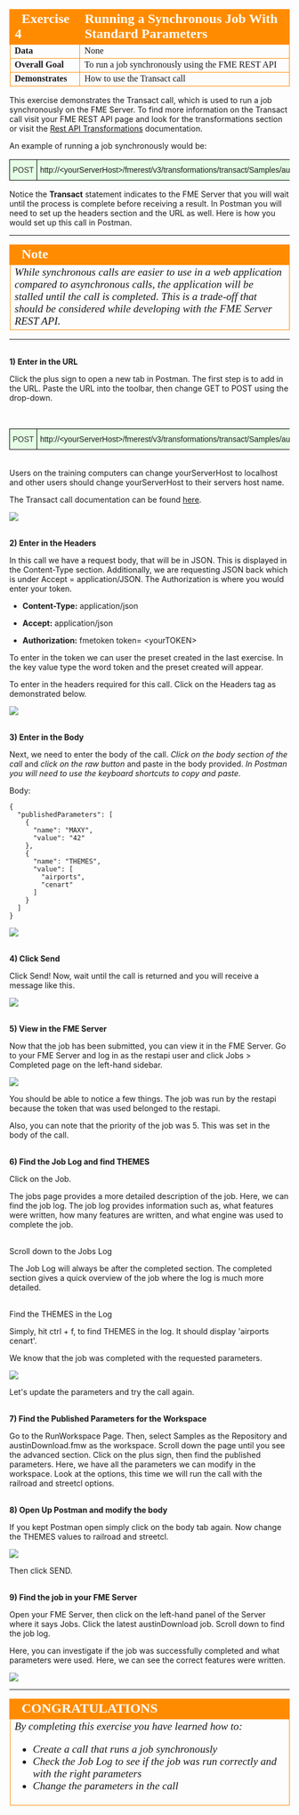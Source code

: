 <table style="border-spacing: 0px;border-collapse: collapse;font-family:serif">
<tr>
<td width=25% style="vertical-align:middle;background-color:darkorange;border: 2px solid darkorange">
<i class="fa fa-cogs fa-lg fa-pull-left fa-fw" style="color:white;padding-right: 12px;vertical-align:text-top"></i>
<span style="color:white;font-size:x-large;font-weight: bold">Exercise 4</span>
</td>
<td style="border: 2px solid darkorange;background-color:darkorange;color:white">
<span style="color:white;font-size:x-large;font-weight: bold">Running a Synchronous Job With Standard Parameters</span>
</td>
</tr>

<tr>
<td style="border: 1px solid darkorange; font-weight: bold">Data</td>
<td style="border: 1px solid darkorange">None</td>
</tr>

<tr>
<td style="border: 1px solid darkorange; font-weight: bold">Overall Goal</td>
<td style="border: 1px solid darkorange">To run a job synchronously using the FME REST API</td>
</tr>

<tr>
<td style="border: 1px solid darkorange; font-weight: bold">Demonstrates</td>
<td style="border: 1px solid darkorange">How to use the Transact call</td>
</tr>

</table>

This exercise demonstrates the Transact call, which is used to run a job synchronously on the FME Server. To find more information on the Transact call visit your FME REST API page and look for the transformations section or visit the [Rest API Transformations](https://docs.safe.com/fme/html/FME_REST/apidoc/v3/index.html#!/transformations) documentation.   

An example of running a job synchronously would be:

<!--Post Table-->
<style type="text/css">
.tg  {border-collapse:collapse;border-spacing:0;}
.tg td{font-family:Arial, sans-serif;font-size:14px;padding:10px 5px;border-style:solid;border-width:1px;overflow:hidden;word-break:normal;border-color:black;}
.tg th{font-family:Arial, sans-serif;font-size:14px;font-weight:normal;padding:10px 5px;border-style:solid;border-width:1px;overflow:hidden;word-break:normal;border-color:black;}
.tg .tg-ao4k{background-color:#e6ffe6;color:#333333;vertical-align:top}
.tg .tg-a080{background-color:#e6ffe6;vertical-align:top}
</style>
<table class="tg">
  <tr>
    <th class="tg-ao4k">POST</th>
    <th class="tg-a080">http://&lt;yourServerHost&#62;/fmerest/v3/transformations/transact/Samples/austinDownload.fmw</th>
  </tr>
</table>


Notice the **Transact** statement indicates to the FME Server that you will wait
until the process is complete before receiving a result. In Postman you
will need to set up the headers section and the URL as well. Here is how
you would set up this call in Postman.

---

<!--Warning Section-->

<table style="border-spacing: 0px">
<tr>
<td style="vertical-align:middle;background-color:darkorange;border: 2px solid darkorange">
<i class="fa fa-exclamation-triangle fa-lg fa-pull-left fa-fw" style="color:white;padding-right: 12px;vertical-align:text-top"></i>
<span style="color:white;font-size:x-large;font-weight: bold;font-family:serif">Note</span>
</td>
</tr>

<tr>
<td style="border: 1px solid darkorange">
<span style="font-family:serif; font-style:italic; font-size:larger">
While synchronous calls are easier to use in a web application compared to asynchronous calls, the application will be stalled until the call is completed. This is a trade-off that should be considered while developing with the FME Server REST API.
</span>
</td>
</tr>
</table>

---

<br>**1) Enter in the URL**

Click the plus sign to open a new tab in Postman. The first step is to add in the URL. Paste the URL into the toolbar, then change GET to POST using the drop-down.

<br>
<!--Post Table-->
<style type="text/css">
.tg  {border-collapse:collapse;border-spacing:0;}
.tg td{font-family:Arial, sans-serif;font-size:14px;padding:10px 5px;border-style:solid;border-width:1px;overflow:hidden;word-break:normal;border-color:black;}
.tg th{font-family:Arial, sans-serif;font-size:14px;font-weight:normal;padding:10px 5px;border-style:solid;border-width:1px;overflow:hidden;word-break:normal;border-color:black;}
.tg .tg-ao4k{background-color:#e6ffe6;color:#333333;vertical-align:top}
.tg .tg-a080{background-color:#e6ffe6;vertical-align:top}
</style>
<table class="tg">
  <tr>
    <th class="tg-ao4k">POST</th>
    <th class="tg-a080">http://&lt;yourServerHost>/fmerest/v3/transformations/transact/Samples/austinDownload.fmw</th>
  </tr>
</table>

<br>Users on the training computers can change yourServerHost to localhost and other users should change yourServerHost to their servers host name.

The Transact call documentation can be found [here](https://docs.safe.com/fme/html/FME_REST/apidoc/v3/index.html#!/transformations/transact_post_23).


![](./Images/image4.1.1.TransactURL.png)




<br>**2) Enter in the Headers**

In this call we have a request body, that will be in JSON. This is
displayed in the Content-Type section. Additionally, we are requesting
JSON back which is under Accept = application/JSON. The Authorization is
where you would enter your token.


- **Content-Type:** application/json

- **Accept:** application/json

- **Authorization:** fmetoken token= &lt;yourTOKEN>

To enter in the token we can user the preset created in the last exercise. In the key value type the word token and the preset created will appear.

To enter in the headers required for this call. Click on the Headers tag as demonstrated below.  

![](./Images/image4.1.2.TransactPostman.png)




<br>**3) Enter in the Body**

Next, we need to enter the body of the call. *Click on the body section
of the call* and *click on the raw button* and paste in the body provided. *In Postman you will need to use the keyboard shortcuts to copy and paste.*

Body:

    {
      "publishedParameters": [
        {
          "name": "MAXY",
          "value": "42"
        },
        {
          "name": "THEMES",
          "value": [
            "airports",
            "cenart"
          ]
        }
      ]
    }



![](./Images/image4.1.3.TransactBody.png)



<br>**4) Click Send**

Click Send! Now, wait until the call is returned and you will receive a message like this.

![](./Images/image4.1.4.TransactResponsePostman.png)



<br>**5) View in the FME Server**

Now that the job has been submitted, you can view it in the FME Server. Go to your FME Server and log in as the restapi user and click Jobs > Completed page on the left-hand sidebar.

![](./Images/image4.1.5.Job.png)



You should be able to notice a few things. The job was run by the restapi because the token that was used belonged to the restapi.

Also, you can note that the priority of the job was 5. This was set in the body of the call.

<br>**6) Find the Job Log and find THEMES**

Click on the Job.

The jobs page provides a more detailed description of the job. Here, we can find the job log. The job log provides information such as, what features were written, how many features are written, and what engine was used to complete the job.

<br> Scroll down to the Jobs Log

The Job Log will always be after the completed section. The completed section gives a quick overview of the job where the log is much more detailed.

<br> Find the THEMES in the Log


Simply, hit ctrl + f, to find THEMES in the log. It should display 'airports cenart'.

We know that the job was completed with the requested parameters.

![](./Images/image4.1.5b.Themes.png)

Let's update the parameters and try the call again.


<br>**7) Find the Published Parameters for the Workspace**

Go to the RunWorkspace Page. Then, select Samples as the Repository and austinDownload.fmw as the workspace. Scroll down the page until you see the advanced section. Click on the plus sign, then find the published parameters. Here, we have all the parameters we can modify in the workspace. Look at the options, this time we will run the call with the railroad and streetcl options.

<br>**8) Open Up Postman and modify the body**

If you kept Postman open simply click on the body tab again. Now change the THEMES values to railroad and streetcl.

![](./Images/image4.1.6.newparameters.png)

Then click SEND.

<br>**9) Find the job in your FME Server**

Open your FME Server, then click on the left-hand panel of the Server where it says Jobs. Click the latest austinDownload job. Scroll down to find the job log.

Here, you can investigate if the job was successfully completed and what parameters were used. Here, we can see the correct features were written.

![](./Images/image4.1.7.FeaturesWritten.png)

---

<!--Exercise Congratulations Section-->

<table style="border-spacing: 0px">
<tr>
<td style="vertical-align:middle;background-color:darkorange;border: 2px solid darkorange">
<i class="fa fa-thumbs-o-up fa-lg fa-pull-left fa-fw" style="color:white;padding-right: 12px;vertical-align:text-top"></i>
<span style="color:white;font-size:x-large;font-weight: bold;font-family:serif">CONGRATULATIONS</span>
</td>
</tr>

<tr>
<td style="border: 1px solid darkorange">
<span style="font-family:serif; font-style:italic; font-size:larger">
By completing this exercise you have learned how to:
<br>
<ul><li>Create a call that runs a job synchronously</li>
<li>Check the Job Log to see if the job was run correctly and with the right parameters</li>
<li>Change the parameters in the call</li>
</li>

</span>
</td>
</tr>
</table>
